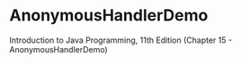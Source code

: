 # AnonymousHandlerDemo
Introduction to Java Programming, 11th Edition (Chapter 15 - AnonymousHandlerDemo) 

